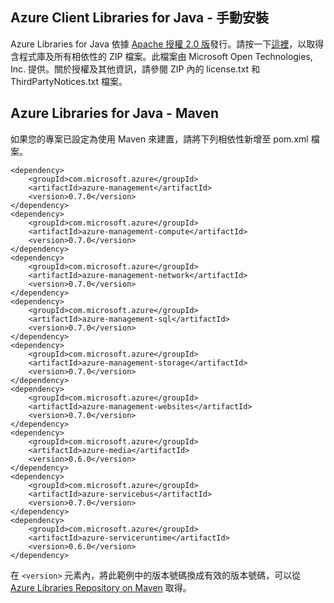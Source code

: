 ## Azure Client Libraries for Java - 手動安裝

Azure Libraries for Java 依據 [Apache 授權 2.0 版][license]發行。請按一下[這裡][zip-download]，以取得含程式庫及所有相依性的 ZIP 檔案。此檔案由 Microsoft Open Technologies, Inc. 提供。關於授權及其他資訊，請參閱 ZIP 內的 license.txt 和 ThirdPartyNotices.txt 檔案。

## Azure Libraries for Java - Maven

如果您的專案已設定為使用 Maven 來建置，請將下列相依性新增至 pom.xml 檔案。

	<dependency>
	    <groupId>com.microsoft.azure</groupId>
	    <artifactId>azure-management</artifactId>
	    <version>0.7.0</version>
	</dependency>
	<dependency>
	    <groupId>com.microsoft.azure</groupId>
	    <artifactId>azure-management-compute</artifactId>
	    <version>0.7.0</version>
	</dependency>
	<dependency>
	    <groupId>com.microsoft.azure</groupId>
	    <artifactId>azure-management-network</artifactId>
	    <version>0.7.0</version>
	</dependency>
	<dependency>
	    <groupId>com.microsoft.azure</groupId>
	    <artifactId>azure-management-sql</artifactId>
	    <version>0.7.0</version>
	</dependency>
	<dependency>
	    <groupId>com.microsoft.azure</groupId>
	    <artifactId>azure-management-storage</artifactId>
	    <version>0.7.0</version>
	</dependency>
	<dependency>
	    <groupId>com.microsoft.azure</groupId>
	    <artifactId>azure-management-websites</artifactId>
	    <version>0.7.0</version>
	</dependency>
	<dependency>
	    <groupId>com.microsoft.azure</groupId>
	    <artifactId>azure-media</artifactId>
	    <version>0.6.0</version>
	</dependency>
	<dependency>
	    <groupId>com.microsoft.azure</groupId>
	    <artifactId>azure-servicebus</artifactId>
	    <version>0.7.0</version>
	</dependency>
	<dependency>
	    <groupId>com.microsoft.azure</groupId>
	    <artifactId>azure-serviceruntime</artifactId>
	    <version>0.6.0</version>
	</dependency>


在 `<version>` 元素內，將此範例中的版本號碼換成有效的版本號碼，可以從 [Azure Libraries Repository on Maven](http://go.microsoft.com/fwlink/?LinkID=286274) 取得。

[license]: http://www.apache.org/licenses/LICENSE-2.0.html
[zip-download]: http://go.microsoft.com/fwlink/?LinkId=253887

<!---HONumber=58-->